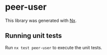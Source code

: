 # peer-user

This library was generated with [Nx](https://nx.dev).

## Running unit tests

Run `nx test peer-user` to execute the unit tests.
